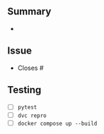 ## Summary
- 

## Issue
- Closes #

## Testing
- [ ] `pytest`
- [ ] `dvc repro`
- [ ] `docker compose up --build`
